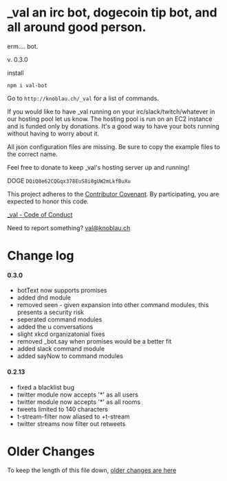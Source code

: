 # _val an irc bot, dogecoin tip bot, and all around good person.

erm.... bot.

v. 0.3.0

install

```
npm i val-bot
```

Go to `http://knoblau.ch/_val` for a list of commands.

If you would like to have _val running on your irc/slack/twitch/whatever in our hosting pool let us know.  The hosting pool is run on an EC2 instance and is funded only by donations.  It's a good way to have your bots running without having to worry about it.

All json configuration files are missing.  Be sure to copy the example files to the correct name.

Feel free to donate to keep _val's hosting server up and running!

DOGE `DQiQ8e62CQGqx378EuS8i8gUW2mLkfBuXu`

This project adheres to the [Contributor Covenant](http://contributor-covenant.org/). By participating, you are expected to honor this code.

[_val - Code of Conduct](https://github.com/mousemke/_val/blob/master/CODE_OF_CONDUCT.md)

Need to report something? [val@knoblau.ch](mailto:val@knoblau.ch)


Change log
==========

#### 0.3.0

+ botText now supports promises
+ added dnd module
+ removed seen - given expansion into other command modules, this presents a security risk
+ seperated command modules
+ added the u conversations
+ slight xkcd organizatonial fixes
+ removed _bot.say when promises would be a better fit
+ added slack command module
+ added sayNow to command modules


#### 0.2.13

+ fixed a blacklist bug
+ twitter module now accepts '*' as all users
+ twitter module now accepts '*' as all rooms
+ tweets limited to 140 characters
+ t-stream-filter now aliased to +t-stream
+ twitter streams now filter out retweets



Older Changes
=============

To keep the length of this file down, [older changes are here](./older_changes.md)


